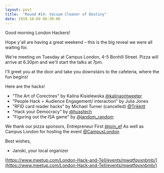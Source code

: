 ```yaml
---
layout: post
title:  "Round #14: Vacuum Cleaner of Destiny"
date: 2018-10-09 06:30:00
---
```


Good morning London Hackers!

Hope y'all are having a great weekend – this is the big reveal we were all waiting for.

We're meeting on Tuesday at Campus London, 4-5 Bonhill Street. Pizza will arrive at 6.30pm and we'll start the talks at 7pm.

I'll greet you at the door and take you downstairs to the cafeteria, where the fun begins!

Here are the hacks!
- "The Art of Corectnes" by Kalina Kisielewska [@kalinaontweeter](https://twitter.com/kalinaontweeter)
- "People Hack = Audience Engagement/ interaction" by Julia Jones
- "RFID card reader hacks" by Michael Turner (cancelled) [@Trikkitt](https://twitter.com/Trikkitt)
- "Hack your Democracy" by [@husstech](https://twitter.com/husstech)
- "Figuring out the ISA game" by [@jandom_random](https://twitter.com/jandom_random)

We thank our pizza sponsors, Entrepreneur First [@join_ef](https://twitter.com/join_ef)
As well as Campus London for hosting the event [@CampusLondon](https://twitter.com/CampusLondon)

Best wishes,

- Janski, your local organizer

[https://www.meetup.com/London-Hack-and-Tell/events/mwqtfqyxnbmb/](https://www.meetup.com/London-Hack-and-Tell/events/mwqtfqyxnbmb/)
